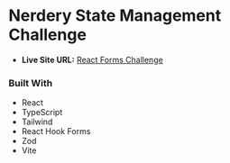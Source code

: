 # Nerdery State Management Challenge

- **Live Site URL:** [React Forms Challenge](#)

### Built With

- React
- TypeScript
- Tailwind
- React Hook Forms
- Zod
- Vite
